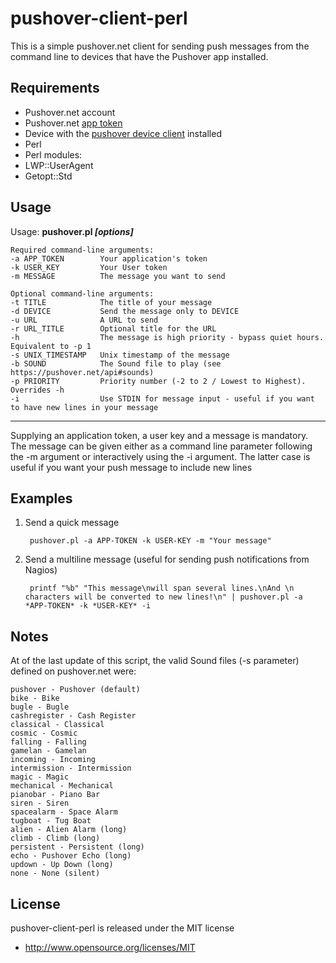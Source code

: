 # pushover-client-perl
This is a simple pushover.net client for sending push messages from the command line to devices that have the Pushover app installed.

## Requirements
- Pushover.net account
- Pushover.net [app token](https://pushover.net/apps/build)
- Device with the [pushover device client](https://pushover.net/clients) installed
- Perl
- Perl modules:
- LWP::UserAgent
- Getopt::Std  

## Usage
Usage: **pushover.pl _[options]_**

    Required command-line arguments:  
    -a APP_TOKEN        Your application's token  
    -k USER_KEY         Your User token  
    -m MESSAGE          The message you want to send  

    Optional command-line arguments:
    -t TITLE            The title of your message  
    -d DEVICE           Send the message only to DEVICE  
    -u URL              A URL to send  
    -r URL_TITLE        Optional title for the URL  
    -h                  The message is high priority - bypass quiet hours. Equivalent to -p 1  
    -s UNIX_TIMESTAMP   Unix timestamp of the message 
    -b SOUND            The Sound file to play (see https://pushover.net/api#sounds)
    -p PRIORITY         Priority number (-2 to 2 / Lowest to Highest). Overrides -h 
    -i                  Use STDIN for message input - useful if you want to have new lines in your message

---
Supplying an application token, a user key and a message is mandatory.
The message can be given either as a command line parameter following the -m argument or interactively using the -i argument. The latter case is useful if you want your push message to include new lines

## Examples
1. Send a quick message

        pushover.pl -a APP-TOKEN -k USER-KEY -m "Your message"

2. Send a multiline message (useful for sending push notifications from Nagios)

        printf "%b" "This message\nwill span several lines.\nAnd \n characters will be converted to new lines!\n" | pushover.pl -a *APP-TOKEN* -k *USER-KEY* -i
       

## Notes
At of the last update of this script, the valid Sound files (-s parameter) defined on pushover.net were:

	pushover - Pushover (default)
	bike - Bike
	bugle - Bugle
	cashregister - Cash Register
	classical - Classical
	cosmic - Cosmic
	falling - Falling
	gamelan - Gamelan
	incoming - Incoming
	intermission - Intermission
	magic - Magic
	mechanical - Mechanical
	pianobar - Piano Bar
	siren - Siren
	spacealarm - Space Alarm
	tugboat - Tug Boat
	alien - Alien Alarm (long)
	climb - Climb (long)
	persistent - Persistent (long)
	echo - Pushover Echo (long)
	updown - Up Down (long)
	none - None (silent)


## License
pushover-client-perl is released under the MIT license

* http://www.opensource.org/licenses/MIT
